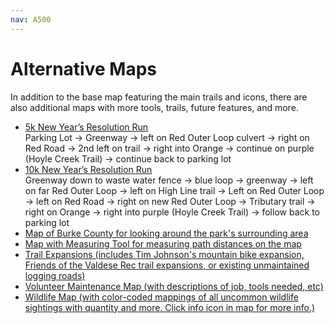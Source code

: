 ```yaml
---
nav: A500
---
```


# Alternative Maps

In addition to the base map featuring the main trails and icons, there are also additional maps with more tools, trails, future features, and more.

- [5k New Year’s Resolution Run][link-maprun5k]<br>
	Parking Lot → Greenway → left on Red Outer Loop culvert → right on Red Road → 2nd left on trail → right into Orange → continue on purple (Hoyle Creek Trail) → continue back to parking lot
- [10k New Year’s Resolution Run][link-maprun10k]<br>
	Greenway down to waste water fence → blue loop → greenway → left on far Red Outer Loop → left on High Line trail → Left on Red Outer Loop → left on Red Road → right on new Red Outer Loop → Tributary trail → right on Orange → right into purple (Hoyle Creek Trail) → follow back to parking lot
- [Map of Burke County for looking around the park's surrounding area][link-mapburke]
- [Map with Measuring Tool for measuring path distances on the map][link-mapmeasure]
- [Trail Expansions (includes Tim Johnson's mountain bike expansion, Friends of the Valdese Rec trail expansions, or existing unmaintained logging roads)][link-everything]
- [Volunteer Maintenance Map (with descriptions of job, tools needed, etc)][link-volunteer]
- [Wildlife Map (with color-coded mappings of all uncommon wildlife sightings with quantity and more. Click info icon in map for more info.)][link-wildlife]

[link-maprun5k]: run5k.map
[link-maprun10k]: run10k.map
[link-everything]: everything.map
[link-mapburke]: mapburke.map
[link-mapmeasure]: mapmeasure.map
[link-volunteer]: volunteer.map
[link-wildlife]: wildlife.map
